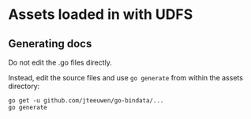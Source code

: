 # Assets loaded in with UDFS

## Generating docs

Do not edit the .go files directly.

Instead, edit the source files and use `go generate` from within the
assets directory:

```
go get -u github.com/jteeuwen/go-bindata/...
go generate
```
